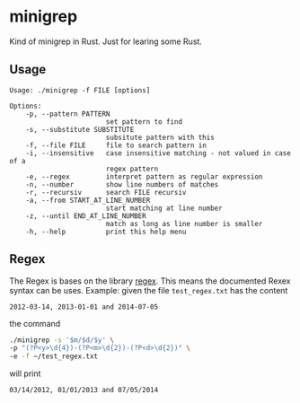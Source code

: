 # minigrep
Kind of minigrep in Rust. Just for learing some Rust.

## Usage

```
Usage: ./minigrep -f FILE [options]

Options:
    -p, --pattern PATTERN
                        set pattern to find
    -s, --substitute SUBSTITUTE
                        subsitute pattern with this
    -f, --file FILE     file to search pattern in
    -i, --insensitive   case insensitive matching - not valued in case of a
                        regex pattern
    -e, --regex         interpret pattern as regular expression
    -n, --number        show line numbers of matches
    -r, --recursiv      search FILE recursiv
    -a, --from START_AT_LINE_NUMBER
                        start matching at line number
    -z, --until END_AT_LINE_NUMBER
                        match as long as line number is smaller
    -h, --help          print this help menu
```
## Regex

The Regex is bases on the library [regex](https://crates.io/crates/regex). This means the documented Rexex syntax can be uses. Example: given the file `test_regex.txt` has the content

```
2012-03-14, 2013-01-01 and 2014-07-05
```
the command
```bash
./minigrep -s '$m/$d/$y' \
-p "(?P<y>\d{4})-(?P<m>\d{2})-(?P<d>\d{2})" \
-e -f ~/test_regex.txt 
```
will print
```
03/14/2012, 01/01/2013 and 07/05/2014
```

